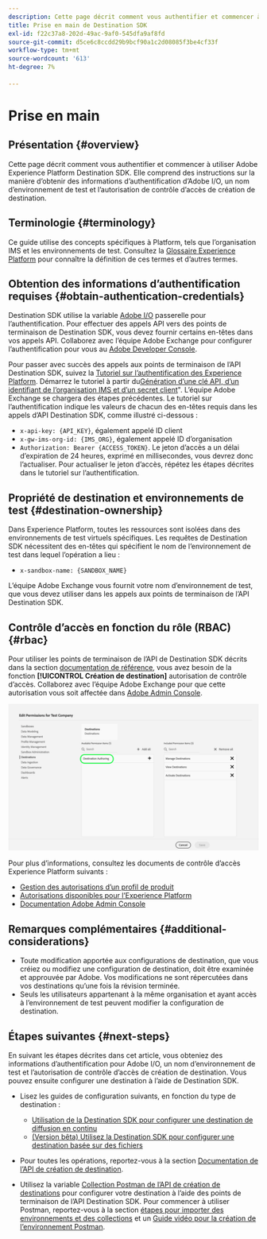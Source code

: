 ```yaml
---
description: Cette page décrit comment vous authentifier et commencer à utiliser Adobe Experience Platform Destination SDK. Elle comprend des instructions sur la manière d’obtenir des informations d’authentification d’Adobe I/O, un nom d’environnement de test et l’autorisation de contrôle d’accès de création de destination.
title: Prise en main de Destination SDK
exl-id: f22c37a8-202d-49ac-9af0-545dfa9af8fd
source-git-commit: d5ce6c8ccdd29b9bcf90a1c2d08085f3be4cf33f
workflow-type: tm+mt
source-wordcount: '613'
ht-degree: 7%

---
```


# Prise en main

## Présentation {#overview}

Cette page décrit comment vous authentifier et commencer à utiliser Adobe Experience Platform Destination SDK. Elle comprend des instructions sur la manière d’obtenir des informations d’authentification d’Adobe I/O, un nom d’environnement de test et l’autorisation de contrôle d’accès de création de destination.

## Terminologie {#terminology}

Ce guide utilise des concepts spécifiques à Platform, tels que l’organisation IMS et les environnements de test. Consultez la [Glossaire Experience Platform](https://experienceleague.adobe.com/docs/experience-platform/landing/glossary.html) pour connaître la définition de ces termes et d’autres termes.

## Obtention des informations d’authentification requises {#obtain-authentication-credentials}

Destination SDK utilise la variable [Adobe I/O](https://www.adobe.io/) passerelle pour l’authentification. Pour effectuer des appels API vers des points de terminaison de Destination SDK, vous devez fournir certains en-têtes dans vos appels API. Collaborez avec l’équipe Adobe Exchange pour configurer l’authentification pour vous au [Adobe Developer Console](https://developer.adobe.com/console).

Pour passer avec succès des appels aux points de terminaison de l’API Destination SDK, suivez la [Tutoriel sur l’authentification des Experience Platform](https://experienceleague.adobe.com/docs/experience-platform/landing/platform-apis/api-authentication.html?lang=fr). Démarrez le tutoriel à partir du[Génération d’une clé API, d’un identifiant de l’organisation IMS et d’un secret client](https://experienceleague.adobe.com/docs/experience-platform/landing/platform-apis/api-authentication.html#api-ims-secret)&quot;. L’équipe Adobe Exchange se chargera des étapes précédentes. Le tutoriel sur l’authentification indique les valeurs de chacun des en-têtes requis dans les appels d’API Destination SDK, comme illustré ci-dessous :

* `x-api-key: {API_KEY}`, également appelé ID client
* `x-gw-ims-org-id: {IMS_ORG}`, également appelé ID d’organisation
* `Authorization: Bearer {ACCESS_TOKEN}`. Le jeton d’accès a un délai d’expiration de 24 heures, exprimé en millisecondes, vous devrez donc l’actualiser. Pour actualiser le jeton d’accès, répétez les étapes décrites dans le tutoriel sur l’authentification.

<!--

### Obtain `Authorization: Bearer {ACCESS_TOKEN}`

To obtain the `{ACCESS_TOKEN}`, you must generate a JWT token and exchange it for the access token. Follow the steps below:

1. Follow the instructions in the [Generate JWT section](https://www.adobe.io/apis/experienceplatform/console/docs.html#!AdobeDocs/adobeio-console/master/credentials.md) in the credentials guide.
2. Follow the instructions in [Step 3: try it](https://www.adobe.io/authentication/auth-methods.html#!AdobeDocs/adobeio-auth/master/AuthenticationOverview/ServiceAccountIntegration.md) in the Service account connection guide.

You now have the required authentication headers `x-api-key: {API_KEY}`, `x-gw-ims-org-id: {IMS_ORG}`, and `Authorization: Bearer {ACCESS_TOKEN}`.

>[!NOTE]
>
>The access token has an expiration time of 24 hours, expressed in milliseconds, so you will have to refresh it. To refresh the access token, repeat the steps outlined in this section.

-->

## Propriété de destination et environnements de test {#destination-ownership}

Dans Experience Platform, toutes les ressources sont isolées dans des environnements de test virtuels spécifiques. Les requêtes de Destination SDK nécessitent des en-têtes qui spécifient le nom de l’environnement de test dans lequel l’opération a lieu :

* `x-sandbox-name: {SANDBOX_NAME}`

L’équipe Adobe Exchange vous fournit votre nom d’environnement de test, que vous devez utiliser dans les appels aux points de terminaison de l’API Destination SDK.

## Contrôle d’accès en fonction du rôle (RBAC) {#rbac}

Pour utiliser les points de terminaison de l’API de Destination SDK décrits dans la section [documentation de référence](./configuration-options.md), vous avez besoin de la fonction **[!UICONTROL Création de destination]** autorisation de contrôle d’accès. Collaborez avec l’équipe Adobe Exchange pour que cette autorisation vous soit affectée dans [Adobe Admin Console](https://adminconsole.adobe.com/).

![Autorisation de création de destination](./assets/destination-authoring-permission.png)

Pour plus d’informations, consultez les documents de contrôle d’accès Experience Platform suivants :

* [Gestion des autorisations d’un profil de produit](/help/access-control/ui/permissions.md)
* [Autorisations disponibles pour l’Experience Platform](/help/access-control/home.md#permissions)
* [Documentation Adobe Admin Console](https://helpx.adobe.com/fr/enterprise/using/admin-console.html)

## Remarques complémentaires {#additional-considerations}

* Toute modification apportée aux configurations de destination, que vous créiez ou modifiez une configuration de destination, doit être examinée et approuvée par Adobe. Vos modifications ne sont répercutées dans vos destinations qu’une fois la révision terminée.
* Seuls les utilisateurs appartenant à la même organisation et ayant accès à l’environnement de test peuvent modifier la configuration de destination.

## Étapes suivantes {#next-steps}

En suivant les étapes décrites dans cet article, vous obteniez des informations d’authentification pour Adobe I/O, un nom d’environnement de test et l’autorisation de contrôle d’accès de création de destination. Vous pouvez ensuite configurer une destination à l’aide de Destination SDK.

* Lisez les guides de configuration suivants, en fonction du type de destination :

   * [Utilisation de la Destination SDK pour configurer une destination de diffusion en continu](./configure-destination-instructions.md)
   * [(Version bêta) Utilisez la Destination SDK pour configurer une destination basée sur des fichiers](./configure-file-based-destination-instructions.md)

* Pour toutes les opérations, reportez-vous à la section [Documentation de l’API de création de destination](https://www.adobe.io/experience-platform-apis/references/destination-authoring/).
* Utilisez la variable [Collection Postman de l’API de création de destinations](https://github.com/adobe/experience-platform-postman-samples/blob/master/apis/experience-platform/Destination%20Authoring%20API.postman_collection.json) pour configurer votre destination à l’aide des points de terminaison de l’API Destination SDK. Pour commencer à utiliser Postman, reportez-vous à la section [étapes pour importer des environnements et des collections](https://learning.postman.com/docs/getting-started/importing-and-exporting-data/) et un [Guide vidéo pour la création de l’environnement Postman](https://video.tv.adobe.com/v/28832).
